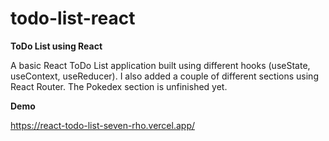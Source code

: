 # todo-list-react
**ToDo List using React**

A basic React ToDo List application built using different hooks (useState, useContext, useReducer).
I also added a couple of different sections using React Router.
The Pokedex section is unfinished yet.

**Demo**

https://react-todo-list-seven-rho.vercel.app/
